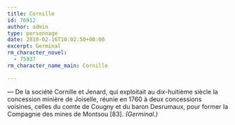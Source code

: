 ```yaml
---
title: Cornille
id: 76912
author: admin
type: personnage
date: 2010-02-16T10:02:50+00:00
excerpt: Germinal
rm_character_novel:
  - 75937
rm_character_name_main: Cornille

---
```

— De la société Cornille et Jenard, qui exploitait au dix-huitième siècle la concession minière de Joiselle, réunie en 1760 à deux concessions voisines, celles du comte de Cougny et du baron Desrumaux, pour former la Compagnie des mines de Montsou [83]. _(Germinal.)_